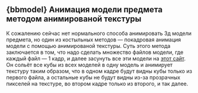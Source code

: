 ## {bbmodel} Анимация модели предмета методом анимированой текстуры
К сожалению сейчас нет нормального способа анимировать 3д модели предмета, но один из костыльных методов — покадровая анимация модели с помощью анимированой текстуры. Суть этого метода заключается в том, что надо сделать множество файлов модели, где каждый файл — 1 кадр, и далее засунуть все эти модели на [этот сайт](https://vberlier.github.io/animated-models/). Он сольёт все кубы из всех моделей в одну модель и анимирует текстуру таким образом, что в одном кадре будут видны кубы только из первого файла, а остальные кубы не будут видны из-за прозрачных пикселей на текстуре, во втором кадре только из второго, и так далее.
